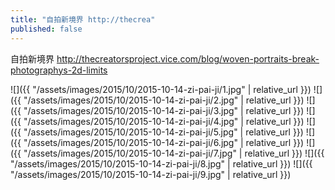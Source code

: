 ```yaml
---
title: "自拍新境界 http://thecrea"
published: false
---
```

自拍新境界 http://thecreatorsproject.vice.com/blog/woven-portraits-break-photographys-2d-limits



![]({{ "/assets/images/2015/10/2015-10-14-zi-pai-ji/1.jpg" | relative_url }})
![]({{ "/assets/images/2015/10/2015-10-14-zi-pai-ji/2.jpg" | relative_url }})
![]({{ "/assets/images/2015/10/2015-10-14-zi-pai-ji/3.jpg" | relative_url }})
![]({{ "/assets/images/2015/10/2015-10-14-zi-pai-ji/4.jpg" | relative_url }})
![]({{ "/assets/images/2015/10/2015-10-14-zi-pai-ji/5.jpg" | relative_url }})
![]({{ "/assets/images/2015/10/2015-10-14-zi-pai-ji/6.jpg" | relative_url }})
![]({{ "/assets/images/2015/10/2015-10-14-zi-pai-ji/7.jpg" | relative_url }})
![]({{ "/assets/images/2015/10/2015-10-14-zi-pai-ji/8.jpg" | relative_url }})
![]({{ "/assets/images/2015/10/2015-10-14-zi-pai-ji/9.jpg" | relative_url }})
